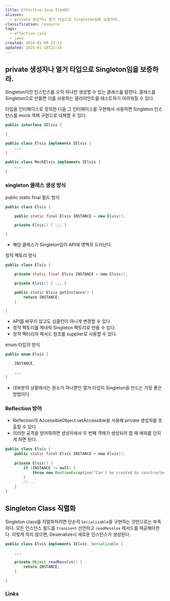 ```yaml
---
title: Effective-Java Item03
aliases:
  - private 생성자나 열거 타입으로 Singleton임을 보증하라.
classification: resource
tags:
  - effective-java
  - java
created: 2024-01-09 23:11
updated: 2025-01-18T21:28
---
```


## private 생성자나 열거 타입으로 Singleton임을 보증하라.

Singleton이란 인스턴스를 오직 하나만 생성할 수 있는 클래스를 말한다.
클래스를 Singleton으로 만들면 이를 사용하는 클라이언트를 테스트하기 어려워질 수 있다.

타입을 인터페이스로 정의한 다음 그 인터페이스를 구현해서 사용하면
Singleton 인스턴스를 mock 객체 구현으로 대체할 수 있다.

```java
public interface IElvis {

}
```

```java
public class Elvis implements IElvis {
	...
}
```

```java
public class MockElvis implements IElvis {
	...
}
```

### singleton 클래스 생성 방식

public static final 필드 방식

```java
public class Elvis {

	public static final Elvis INSTANCE = new Elvis();

	private Elvis() { ... }

}
```

- 해당 클래스가 Singleton임이 API에 명백히 드러난다.

정적 팩토리 방식

```java
public class Elvis {

	private static final Elvis INSTANCE = new Elvis();

	private Elvis() { ... }

	public static Elvis getInstance() {
		return INSTANCE; 
	}

}
```

- API를 바꾸지 않고도 싱클턴이 아니게 변경할 수 있다.
- 정적 팩토리를 제네릭 Singleton 팩토리로 만들 수 있다.
- 정적 팩터리의 메서드 참조를 supplier로 사용할 수 있다.

enum 타입의 방식

```java
public enum Elvis {

	INSTANCE,

	...
}
```

- 대부분의 상황에서는 원소가 하나뿐인 열거 타입이 Singleton을 만드는 가장 좋은 방법이다.

### Reflection 방어

- Reflection의 AccessibleObject.setAccessible을 사용해 private 생성자를 호출할 수 있다.
- 이러한 공격을 방어하려면 생성자에서 두 번째 객체가 생성되려 할 때 예외를 던지게 하면 된다.

```java
public class Elvis {
    public static final Elvis INSTANCE = new Elvis();
    
    private Elvis() {
        if (INSTANCE != null) {
            throw new RuntimeException("Can't be created by constructor.");
        }
        //... 
    }
}
```

## Singleton Class 직렬화

Singleton class를 직렬화하려면 단순히 `Serializable`을 구현하는 것만으로는 부족하다.
모든 인스턴스 필드를 `transient` 선언하고 `readResolve` 메서드를 제공해야한다.
이렇게 하지 않으면, Deserialize시 새로운 인스턴스가 생성된다.

```java
public class Elvis implements IElvis, Serializable {

    ...

    private Object readResolve() {
        return INSTANCE;
    }

}
```

### Links
